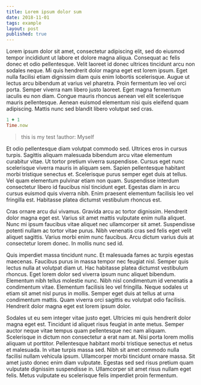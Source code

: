 ```yaml
---
title: Lorem ipsum dolor sum
date: 2018-11-01
tags: example
layout: post
published: true
---
```


Lorem ipsum dolor sit amet, consectetur adipiscing elit, sed do eiusmod tempor incididunt ut labore et dolore magna aliqua. Consequat ac felis donec et odio pellentesque. Velit laoreet id donec ultrices tincidunt arcu non sodales neque. Mi quis hendrerit dolor magna eget est lorem ipsum. Eget nulla facilisi etiam dignissim diam quis enim lobortis scelerisque. Augue ut lectus arcu bibendum at varius vel pharetra. Proin fermentum leo vel orci porta. Semper viverra nam libero justo laoreet. Eget magna fermentum iaculis eu non diam. Congue mauris rhoncus aenean vel elit scelerisque mauris pellentesque. Aenean euismod elementum nisi quis eleifend quam adipiscing. Mattis nunc sed blandit libero volutpat sed cras.

```ruby
1 + 1
Time.now
```

> this is my test !author: Myself

Et odio pellentesque diam volutpat commodo sed. Ultrices eros in cursus turpis. Sagittis aliquam malesuada bibendum arcu vitae elementum curabitur vitae. Ut tortor pretium viverra suspendisse. Cursus eget nunc scelerisque viverra mauris in aliquam sem. Sapien pellentesque habitant morbi tristique senectus et. Scelerisque purus semper eget duis at tellus. Vel quam elementum pulvinar etiam non quam. Suspendisse interdum consectetur libero id faucibus nisl tincidunt eget. Egestas diam in arcu cursus euismod quis viverra nibh. Enim praesent elementum facilisis leo vel fringilla est. Habitasse platea dictumst vestibulum rhoncus est.

Cras ornare arcu dui vivamus. Gravida arcu ac tortor dignissim. Hendrerit dolor magna eget est. Varius sit amet mattis vulputate enim nulla aliquet. Nunc mi ipsum faucibus vitae aliquet nec ullamcorper sit amet. Suspendisse potenti nullam ac tortor vitae purus. Nibh venenatis cras sed felis eget velit aliquet sagittis. Varius morbi enim nunc faucibus. Arcu dictum varius duis at consectetur lorem donec. In mollis nunc sed id.

Quis imperdiet massa tincidunt nunc. Et malesuada fames ac turpis egestas maecenas. Faucibus purus in massa tempor nec feugiat nisl. Semper quis lectus nulla at volutpat diam ut. Hac habitasse platea dictumst vestibulum rhoncus. Eget lorem dolor sed viverra ipsum nunc aliquet bibendum. Elementum nibh tellus molestie nunc. Nibh nisl condimentum id venenatis a condimentum vitae. Elementum facilisis leo vel fringilla. Neque sodales ut etiam sit amet nisl purus in mollis. Semper eget duis at tellus at urna condimentum mattis. Quam viverra orci sagittis eu volutpat odio facilisis. Hendrerit dolor magna eget est lorem ipsum dolor.

Sodales ut eu sem integer vitae justo eget. Ultricies mi quis hendrerit dolor magna eget est. Tincidunt id aliquet risus feugiat in ante metus. Semper auctor neque vitae tempus quam pellentesque nec nam aliquam. Scelerisque in dictum non consectetur a erat nam at. Nisi porta lorem mollis aliquam ut porttitor. Pellentesque habitant morbi tristique senectus et netus et malesuada. In vitae turpis massa sed. Nibh sit amet commodo nulla facilisi nullam vehicula ipsum. Ullamcorper morbi tincidunt ornare massa. Sit amet justo donec enim diam vulputate. Egestas sed sed risus pretium quam vulputate dignissim suspendisse in. Ullamcorper sit amet risus nullam eget felis. Metus vulputate eu scelerisque felis imperdiet proin fermentum.
